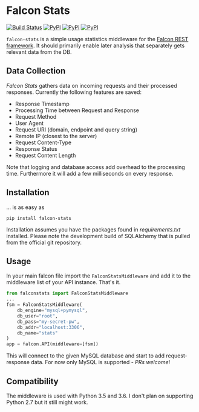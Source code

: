 # Falcon Stats
[![Build Status](https://travis-ci.org/dmuhs/falcon-stats.svg?branch=master)](https://travis-ci.org/dmuhs/falcon-stats)
[![PyPI](https://img.shields.io/pypi/status/falcon-stats.svg)](https://pypi.python.org/pypi/falcon-stats)
[![PyPI](https://img.shields.io/pypi/v/falcon-stats.svg)](https://pypi.python.org/pypi/falcon-stats)
[![PyPI](https://img.shields.io/pypi/format/falcon-stats.svg)](https://pypi.python.org/pypi/falcon-stats)


`falcon-stats` is a simple usage statistics middleware for the [Falcon REST framework](https://falconframework.org/). It should primarily enable later analysis that separately gets relevant data from the DB.

## Data Collection
*Falcon Stats* gathers data on incoming requests and their processed responses. Currently the following features are saved:

- Response Timestamp
- Processing Time between Request and Response
- Request Method
- User Agent
- Request URI (domain, endpoint and query string)
- Remote IP (closest to the server)
- Request Content-Type
- Response Status
- Request Content Length

Note that logging and database access add overhead to the processing time. Furthermore it will add a few milliseconds on every response.

## Installation
... is as easy as

```
pip install falcon-stats
```

Installation assumes you have the packages found in *requirements.txt* installed. Please note the development build of SQLAlchemy that is pulled from the official git repository.

## Usage
In your main falcon file import the `FalconStatsMiddleware` and add it to the middleware list of your API instance. That's it.

```python
from falconstats import FalconStatsMiddleware
...
fsm = FalconStatsMiddleware(
    db_engine="mysql+pymysql",
    db_user="root",
    db_pass="my-secret-pw",
    db_addr="localhost:3306",
    db_name="stats"
)
app = falcon.API(middleware=[fsm])
```

This will connect to the given MySQL database and start to add request-response data. For now only MySQL is supported - *PRs welcome*!

## Compatibility
The middleware is used with Python 3.5 and 3.6. I don't plan on supporting Python 2.7 but it still might work.
